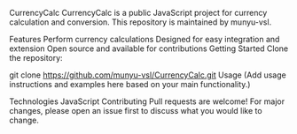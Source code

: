 CurrencyCalc
CurrencyCalc is a public JavaScript project for currency calculation and conversion. This repository is maintained by munyu-vsl.

Features
Perform currency calculations
Designed for easy integration and extension
Open source and available for contributions
Getting Started
Clone the repository:

git clone https://github.com/munyu-vsl/CurrencyCalc.git
Usage
(Add usage instructions and examples here based on your main functionality.)

Technologies
JavaScript
Contributing
Pull requests are welcome! For major changes, please open an issue first to discuss what you would like to change.

